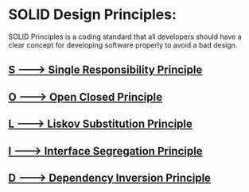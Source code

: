 # SOLID Design Principles:
SOLID Principles is a coding standard that all developers should have a clear concept for developing software properly to avoid a bad design. 

## [S ---> Single Responsibility Principle](https://github.com/WilcyWilson/SOLID-Design-Principles/blob/master/SingleResponsibilityPrinciple/README.md)

## [O ---> Open Closed Principle](https://github.com/WilcyWilson/SOLID-Design-Principles/blob/master/OpenClosedPrinciple/README.md)

## [L ---> Liskov Substitution Principle](https://github.com/WilcyWilson/SOLID-Design-Principles/blob/master/LiskovSubstitutionPrinciple/README.md)

## [I ---> Interface Segregation Principle](https://github.com/WilcyWilson/SOLID-Design-Principles/blob/master/InterfaceSegregationPrinciple/README.md)

## [D ---> Dependency Inversion Principle](https://github.com/WilcyWilson/SOLID-Design-Principles/blob/master/DependencyInversionPrinciple/README.md)
